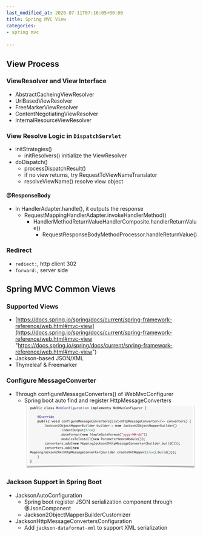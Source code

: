 ```yaml
---
last_modified_at: 2020-07-11T07:16:05+00:00
title: Spring MVC View
categories:
- spring mvc

---
```

## View Process

### ViewResolver and View Interface

* AbstractCacheingViewResolver
* UrlBasedViewResolver
* FreeMarkerViewResolver
* ContentNegotiatingViewResolver
* InternalResourceViewResolver

### View Resolve Logic in `DispatchServlet`

* initStrategies()
  * initResolvers() initialize the ViewResolver
* doDispatch()
  * processDispatchResult()
  * if no view returns, try RequestToViewNameTranslator
  * resolveViewName() resolve view object

#### @ResponseBody

* In HandlerAdapter.handle(), it outputs the response
  * RequestMappingHandlerAdapter.invokeHandlerMethod()
    * HandlerMethodReturnValueHandlerComposite.handlerReturnValue()
      * RequestResponseBodyMethodProcessor.handleReturnValue()

### Redirect

* `rediect:`, http client 302
* `forward:`, server side

## Spring MVC Common Views

### Supported Views

* [https://docs.spring.io/spring/docs/current/spring-framework-reference/web.html#mvc-view](https://docs.spring.io/spring/docs/current/spring-framework-reference/web.html#mvc-view "https://docs.spring.io/spring/docs/current/spring-framework-reference/web.html#mvc-view")
* Jackson-based JSON/XML
* Thymeleaf & Freemarker

### Configure MessageConverter

* Through configureMessageConverters() of WebMvcConfigurer
  * Spring boot auto find and register HttpMessageConverters  
    ![](/uploads/message-converter.png)

### Jackson Support in Spring Boot

* JacksonAutoConfiguration
  * Spring boot register JSON serialization component through @JsonComponent
  * Jackson2ObjectMapperBuilderCustomizer
* JacksonHttpMessageConvertersConfiguration
  * Add `jackson-dataformat-xml` to support XML serialization